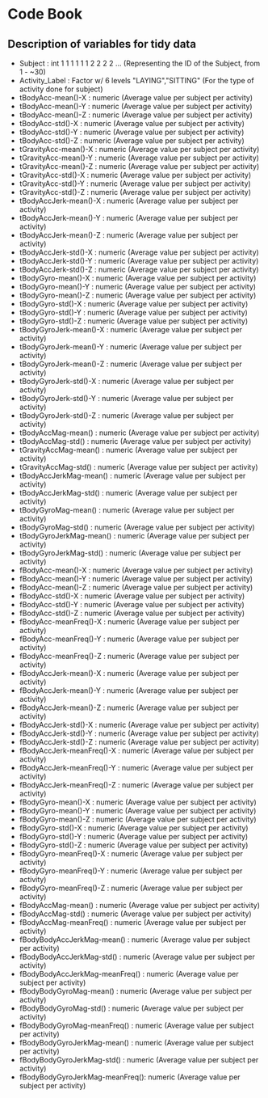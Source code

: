 # Code Book

## Description of variables for tidy data
- Subject                        : int  1 1 1 1 1 1 2 2 2 2 ... (Representing the ID of the Subject, from 1 - ~30)
- Activity_Label                 : Factor w/ 6 levels "LAYING","SITTING" (For the type of activity done for subject)
- tBodyAcc-mean()-X              : numeric (Average value per subject per activity)
- tBodyAcc-mean()-Y              : numeric (Average value per subject per activity)
- tBodyAcc-mean()-Z              : numeric (Average value per subject per activity)
- tBodyAcc-std()-X               : numeric (Average value per subject per activity)
- tBodyAcc-std()-Y               : numeric (Average value per subject per activity)
- tBodyAcc-std()-Z               : numeric (Average value per subject per activity)
- tGravityAcc-mean()-X           : numeric (Average value per subject per activity)
- tGravityAcc-mean()-Y           : numeric (Average value per subject per activity)
- tGravityAcc-mean()-Z           : numeric (Average value per subject per activity)
- tGravityAcc-std()-X            : numeric (Average value per subject per activity)
- tGravityAcc-std()-Y            : numeric (Average value per subject per activity)
- tGravityAcc-std()-Z            : numeric (Average value per subject per activity)
- tBodyAccJerk-mean()-X          : numeric (Average value per subject per activity)
- tBodyAccJerk-mean()-Y          : numeric (Average value per subject per activity)
- tBodyAccJerk-mean()-Z          : numeric (Average value per subject per activity)
- tBodyAccJerk-std()-X           : numeric (Average value per subject per activity)
- tBodyAccJerk-std()-Y           : numeric (Average value per subject per activity)
- tBodyAccJerk-std()-Z           : numeric (Average value per subject per activity)
- tBodyGyro-mean()-X             : numeric (Average value per subject per activity)
- tBodyGyro-mean()-Y             : numeric (Average value per subject per activity)
- tBodyGyro-mean()-Z             : numeric (Average value per subject per activity)
- tBodyGyro-std()-X              : numeric (Average value per subject per activity)
- tBodyGyro-std()-Y              : numeric (Average value per subject per activity)
- tBodyGyro-std()-Z              : numeric (Average value per subject per activity)
- tBodyGyroJerk-mean()-X         : numeric (Average value per subject per activity)
- tBodyGyroJerk-mean()-Y         : numeric (Average value per subject per activity)
- tBodyGyroJerk-mean()-Z         : numeric (Average value per subject per activity)
- tBodyGyroJerk-std()-X          : numeric (Average value per subject per activity)
- tBodyGyroJerk-std()-Y          : numeric (Average value per subject per activity)
- tBodyGyroJerk-std()-Z          : numeric (Average value per subject per activity)
- tBodyAccMag-mean()             : numeric (Average value per subject per activity)
- tBodyAccMag-std()              : numeric (Average value per subject per activity)
- tGravityAccMag-mean()          : numeric (Average value per subject per activity)
- tGravityAccMag-std()           : numeric (Average value per subject per activity)
- tBodyAccJerkMag-mean()         : numeric (Average value per subject per activity)
- tBodyAccJerkMag-std()          : numeric (Average value per subject per activity)
- tBodyGyroMag-mean()            : numeric (Average value per subject per activity)
- tBodyGyroMag-std()             : numeric (Average value per subject per activity)
- tBodyGyroJerkMag-mean()        : numeric (Average value per subject per activity)
- tBodyGyroJerkMag-std()         : numeric (Average value per subject per activity)
- fBodyAcc-mean()-X              : numeric (Average value per subject per activity)
- fBodyAcc-mean()-Y              : numeric (Average value per subject per activity)
- fBodyAcc-mean()-Z              : numeric (Average value per subject per activity)
- fBodyAcc-std()-X               : numeric (Average value per subject per activity)
- fBodyAcc-std()-Y               : numeric (Average value per subject per activity)
- fBodyAcc-std()-Z               : numeric (Average value per subject per activity)
- fBodyAcc-meanFreq()-X          : numeric (Average value per subject per activity)
- fBodyAcc-meanFreq()-Y          : numeric (Average value per subject per activity)
- fBodyAcc-meanFreq()-Z          : numeric (Average value per subject per activity)
- fBodyAccJerk-mean()-X          : numeric (Average value per subject per activity)
- fBodyAccJerk-mean()-Y          : numeric (Average value per subject per activity)
- fBodyAccJerk-mean()-Z          : numeric (Average value per subject per activity)
- fBodyAccJerk-std()-X           : numeric (Average value per subject per activity)
- fBodyAccJerk-std()-Y           : numeric (Average value per subject per activity)
- fBodyAccJerk-std()-Z           : numeric (Average value per subject per activity)
- fBodyAccJerk-meanFreq()-X      : numeric (Average value per subject per activity)
- fBodyAccJerk-meanFreq()-Y      : numeric (Average value per subject per activity)
- fBodyAccJerk-meanFreq()-Z      : numeric (Average value per subject per activity)
- fBodyGyro-mean()-X             : numeric (Average value per subject per activity)
- fBodyGyro-mean()-Y             : numeric (Average value per subject per activity)
- fBodyGyro-mean()-Z             : numeric (Average value per subject per activity)
- fBodyGyro-std()-X              : numeric (Average value per subject per activity)
- fBodyGyro-std()-Y              : numeric (Average value per subject per activity)
- fBodyGyro-std()-Z              : numeric (Average value per subject per activity)
- fBodyGyro-meanFreq()-X         : numeric (Average value per subject per activity)
- fBodyGyro-meanFreq()-Y         : numeric (Average value per subject per activity)
- fBodyGyro-meanFreq()-Z         : numeric (Average value per subject per activity)
- fBodyAccMag-mean()             : numeric (Average value per subject per activity)
- fBodyAccMag-std()              : numeric (Average value per subject per activity)
- fBodyAccMag-meanFreq()         : numeric (Average value per subject per activity)
- fBodyBodyAccJerkMag-mean()     : numeric (Average value per subject per activity)
- fBodyBodyAccJerkMag-std()      : numeric (Average value per subject per activity)
- fBodyBodyAccJerkMag-meanFreq() : numeric (Average value per subject per activity)
- fBodyBodyGyroMag-mean()        : numeric (Average value per subject per activity)
- fBodyBodyGyroMag-std()         : numeric (Average value per subject per activity)
- fBodyBodyGyroMag-meanFreq()    : numeric (Average value per subject per activity)
- fBodyBodyGyroJerkMag-mean()    : numeric (Average value per subject per activity)
- fBodyBodyGyroJerkMag-std()     : numeric (Average value per subject per activity)
- fBodyBodyGyroJerkMag-meanFreq(): numeric (Average value per subject per activity)

